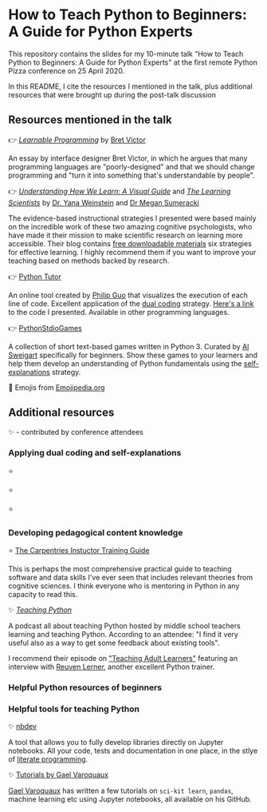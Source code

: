 # How to Teach Python to Beginners: A Guide for Python Experts
This repository contains the slides for my 10-minute talk "How to Teach Python to Beginners: A Guide for Python Experts" at the first remote Python Pizza conference on 25 April 2020. 

In this README, I cite the resources I mentioned in the talk, plus additional resources that were brought up during the post-talk discussion

## Resources mentioned in the talk

:point_right: [*Learnable Programming*](http://worrydream.com/LearnableProgramming/) by [Bret Victor](http://worrydream.com/)

An essay by interface designer Bret Victor, in which he argues that many programming languages are "poorly-designed" and that we should change programming and "turn it into something that's understandable by people".

:point_right: [*Understanding How We Learn: A Visual Guide*](https://www.learningscientists.org/book) and [*The Learning Scientists*](https://www.learningscientists.org/) by [Dr. Yana Weinstein](https://www.yanaweinsteinjones.com/) and [Dr Megan Sumeracki](https://twitter.com/drsumeracki)

The evidence-based instructional strategies I presented were based mainly on the incredible work of these two amazing cognitive psychologists, who have made it their mission to make scientific research on learning more accessible. Their blog contains [free downloadable materials](https://www.learningscientists.org/downloadable-materials) six strategies for effective learning. I highly recommend them if you want to improve your teaching based on methods backed by research. 

:point_right: [Python Tutor](http://www.pythontutor.com/)

An online tool created by [Philip Guo](http://pgbovine.net/) that visualizes the execution of each line of code. Excellent application of the [dual coding](https://www.learningscientists.org/dual-coding) strategy. [Here's a link](http://tiny.cc/e4mmnz) to the code I presented. Available in other programming languages.


:point_right: [PythonStdioGames](https://github.com/asweigart/PythonStdioGames)

A collection of short text-based games written in Python 3. Curated by [Al Sweigart](https://alsweigart.com/) specifically for beginners. Show these games to your learners and help them develop an understanding of Python fundamentals using the [self-explanations](https://www.learningscientists.org/elaboration) strategy.

:pray: Emojis from [Emojipedia.org](https://emojipedia.org/)

## Additional resources 
:sparkles: - contributed by conference attendees
### Applying dual coding and self-explanations

:star: 

:star: 

:star: 
### Developing pedagogical content knowledge

:star: [The Carpentries Instuctor Training Guide](https://carpentries.github.io/instructor-training/)

This is perhaps the most comprehensive practical guide to teaching software and data skills I've ever seen that includes relevant theories from cognitive sciences. I think everyone who is mentoring in Python in any capacity to read this.

:sparkles: [*Teaching Python*](https://www.teachingpython.fm/)

A podcast all about teaching Python hosted by middle school teachers learning and teaching Python.  According to an attendee: "I find it very useful also as a way to get some feedback about existing tools".

I recommend their episode on ["Teaching Adult Learners"](https://podtail.com/en/podcast/teaching-python/episode-30-teaching-adult-learners/) featuring an interview with [Reuven Lerner](https://lerner.co.il/), another excellent Python trainer.

### Helpful Python resources of beginners

### Helpful tools for teaching Python 

:sparkles: [nbdev](https://github.com/fastai/nbdev)

A tool that allows you to fully develop libraries directly on Jupyter notebooks. All your code, tests and documentation in one place, in the stlye of [literate programming](https://en.wikipedia.org/wiki/Literate_programming).

:sparkles: [Tutorials by Gael Varoquaux](https://github.com/GaelVaroquaux)

[Gael Varoquaux](gael-varoquaux.info) has written a few tutorials on `sci-kit learn`, `pandas`, machine learning etc using Jupyter notebooks, all available on his GitHub.

